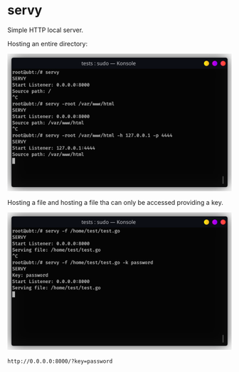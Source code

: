 # servy
Simple HTTP local server.

Hosting an entire directory:

![text](img/term1.png)

Hosting a file and hosting a file tha can only be accessed providing a key.

![text](img/term2.png)

```
http://0.0.0.0:8000/?key=password
```
